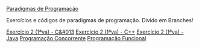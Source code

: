 <a href="https://groups.google.com/forum/#!forum/paradigmasprogramacaoufrpe">Paradigmas de Programação</a>

Exercícios e códigos de paradigmas de programação. Divido em Branches!

<a href="https://github.com/fabioafreitas/Paradigmas/tree/codigos_c">Exercício 2 (1ªva) - C&#013</a>
<a title="&#013"></a>
<a href="https://github.com/fabioafreitas/Paradigmas/tree/codigos_c++">Exercício 2 (1ªva) - C++</a>
<a title="&#013"></a>
<a href="https://github.com/fabioafreitas/Paradigmas/tree/codigos_java">Exercício 2 (1ªva) - Java</a>
<a title="&#013"></a>
<a href="https://github.com/fabioafreitas/Paradigmas/tree/programacao_concorrente">Programação Concorrente</a>
<a title="&#013"></a>
<a href="https://github.com/fabioafreitas/Paradigmas/tree/programacao_funcional">Programação Funcional</a>
